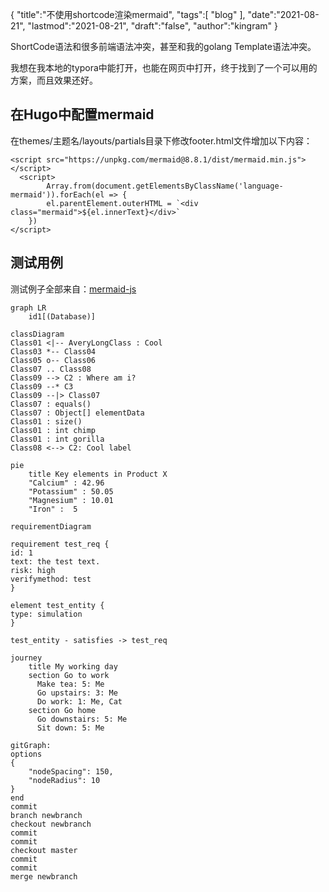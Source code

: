 {
  "title":"不使用shortcode渲染mermaid",
  "tags":[
    "blog"
  ],
  "date":"2021-08-21",
  "lastmod":"2021-08-21",
  "draft":"false",
  "author":"kingram"
}

ShortCode语法和很多前端语法冲突，甚至和我的golang Template语法冲突。

我想在我本地的typora中能打开，也能在网页中打开，终于找到了一个可以用的方案，而且效果还好。

## 在Hugo中配置mermaid
在themes/主题名/layouts/partials目录下修改footer.html文件增加以下内容：
```
<script src="https://unpkg.com/mermaid@8.8.1/dist/mermaid.min.js"></script>
  <script>
        Array.from(document.getElementsByClassName('language-mermaid')).forEach(el => {
        el.parentElement.outerHTML = `<div class="mermaid">${el.innerText}</div>`
    })
</script>
```
## 测试用例
测试例子全部来自：[mermaid-js](https://mermaid-js.github.io/mermaid/#/)
```mermaid
graph LR
    id1[(Database)]
```


```mermaid
classDiagram
Class01 <|-- AveryLongClass : Cool
Class03 *-- Class04
Class05 o-- Class06
Class07 .. Class08
Class09 --> C2 : Where am i?
Class09 --* C3
Class09 --|> Class07
Class07 : equals()
Class07 : Object[] elementData
Class01 : size()
Class01 : int chimp
Class01 : int gorilla
Class08 <--> C2: Cool label
```

```mermaid
pie
    title Key elements in Product X
    "Calcium" : 42.96
    "Potassium" : 50.05
    "Magnesium" : 10.01
    "Iron" :  5
```


```mermaid
requirementDiagram

requirement test_req {
id: 1
text: the test text.
risk: high
verifymethod: test
}

element test_entity {
type: simulation
}

test_entity - satisfies -> test_req
```


```mermaid
journey
    title My working day
    section Go to work
      Make tea: 5: Me
      Go upstairs: 3: Me
      Do work: 1: Me, Cat
    section Go home
      Go downstairs: 5: Me
      Sit down: 5: Me
```


```mermaid
gitGraph:
options
{
    "nodeSpacing": 150,
    "nodeRadius": 10
}
end
commit
branch newbranch
checkout newbranch
commit
commit
checkout master
commit
commit
merge newbranch
```
